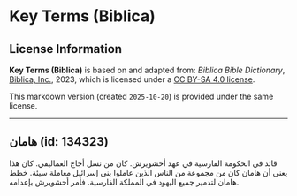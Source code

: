 # Key Terms (Biblica)

## License Information

**Key Terms (Biblica)** is based on and adapted from: _Biblica Bible Dictionary_, [Biblica, Inc.](https://www.biblica.com/), 2023, which is licensed under a [CC BY-SA 4.0 license](https://creativecommons.org/licenses/by-sa/4.0/legalcode.en).

This markdown version (created `2025-10-20`) is provided under the same license.



--------------------------------

## هامان (id: 134323)

قائد في الحكومة الفارسية في عهد أحشويرش. كان من نسل أجاج العماليقي. كان هذا يعني أن هامان كان من مجموعة من الناس الذين عاملوا بني إسرائيل معاملة سيئة. خطط هامان لتدمير جميع اليهود في المملكة الفارسية. فأمر أحشويرش بإعدامه.


